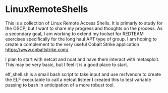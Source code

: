 # LinuxRemoteShells

This is a collection of Linux Remote Access Shells.  It is primarly to study for the OSCP, but I want to share my progress and thoughts on the process.   As a secondary goal, I am working to extend my toolset for REDTEAM exercises specifically for the long haul APT type of group.  I am hoping to create a complement to the very useful Cobalt Strike application https://www.cobaltstrike.com/

I plan to start with netcat and ncat and have them interact with metasploit.  This may be very basic, but I feel it is a good place to start.

elf_shell.sh    is a small bash script to take input and use msfvenom to create the ELF executable to call a netcat listner
                I created this to test variable passing to bash in anticipation of a more robust tool.

